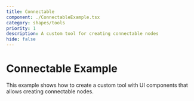 ```yaml
---
title: Connectable
component: ./ConnectableExample.tsx
category: shapes/tools
priority: 1
description: A custom tool for creating connectable nodes
hide: false
---
```


# Connectable Example

This example shows how to create a custom tool with UI components that allows creating connectable nodes. 